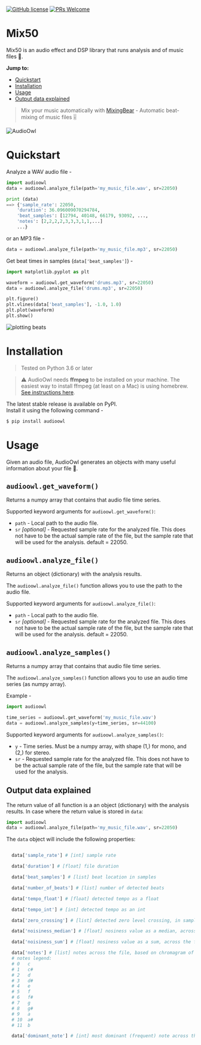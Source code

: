 
[![GitHub license](https://img.shields.io/github/license/Naereen/StrapDown.js.svg)](https://github.com/Naereen/StrapDown.js/blob/master/LICENSE)
[![PRs Welcome](https://img.shields.io/badge/PRs-welcome-brightgreen.svg?style=flat-square)](http://makeapullrequest.com)

# Mix50
Mix50 is an audio effect and DSP library that runs analysis and of music files 🎸.

**Jump to:**
- [Quickstart](https://github.com/dodiku/AudioOwl#quickstart)
- [Installation](https://github.com/dodiku/AudioOwl#installation)
- [Usage](https://github.com/dodiku/AudioOwl#usage)
- [Output data explained](https://github.com/dodiku/AudioOwl#output-data-explained)

> Mix your music automatically with [MixingBear](https://github.com/dodiku/MixingBear) - Automatic beat-mixing of music files 🎚

![AudioOwl](https://raw.githubusercontent.com/dodiku/AudioOwl/master/Images/AudioOwl.png)

# Quickstart
Analyze a WAV audio file -
```python
import audioowl
data = audioowl.analyze_file(path='my_music_file.wav', sr=22050)

print (data)
==> {'sample_rate': 22050,
    'duration': 36.096009070294784,
    'beat_samples': [12794, 40148, 66179, 93092, ...,
    'notes': [2,2,2,2,3,3,3,1,1,...]
    ...}
```

or an MP3 file -
```python
data = audioowl.analyze_file(path='my_music_file.mp3', sr=22050)
```

Get beat times in samples (``data['beat_samples']``) -
```python
import matplotlib.pyplot as plt

waveform = audioowl.get_waveform('drums.mp3', sr=22050)
data = audioowl.analyze_file('drums.mp3', sr=22050)

plt.figure()
plt.vlines(data['beat_samples'], -1.0, 1.0)
plt.plot(waveform)
plt.show()
```
![plotting beats](https://raw.githubusercontent.com/dodiku/AudioOwl/master/Images/plot_drums_beats.png)

# Installation
> Tested on Python 3.6 or later


> ⚠️ AudioOwl needs **ffmpeg** to be installed on your machine.
> The easiest way to install ffmpeg (at least on a Mac) is using homebrew. [See instructions here](https://gist.github.com/clayton/6196167).

The latest stable release is available on PyPI.  
Install it using the following command -

```bash
$ pip install audioowl
```

# Usage
Given an audio file, AudioOwl generates an objects with many useful information about your file 💪.

## ``audioowl.get_waveform()``
Returns a numpy array that contains that audio file time series.  

Supported keyword arguments for ``audioowl.get_waveform()``:
- ``path`` - Local path to the audio file.
- ``sr`` *[optional]* - Requested sample rate for the analyzed file. This does not have to be the actual sample rate of the file, but the sample rate that will be used for the analysis. default = 22050.

## ``audioowl.analyze_file()``
Returns an object (dictionary) with the analysis results.  

The ``audioowl.analyze_file()`` function allows you to use the path to the audio file.


Supported keyword arguments for ``audioowl.analyze_file()``:
- ``path`` - Local path to the audio file.
- ``sr`` *[optional]* - Requested sample rate for the analyzed file. This does not have to be the actual sample rate of the file, but the sample rate that will be used for the analysis. default = 22050.

## ``audioowl.analyze_samples()``
Returns a numpy array that contains that audio file time series.  

The ``audioowl.analyze_samples()`` function allows you to use an audio time series (as numpy array).

Example -

```python
import audioowl

time_series = audioowl.get_waveform('my_music_file.wav')
data = audioowl.analyze_samples(y=time_series, sr=44100)
```
Supported keyword arguments for ``audioowl.analyze_samples()``:
- ``y`` - Time series. Must be a numpy array, with shape (1,) for mono, and (2,) for stereo.
- ``sr`` - Requested sample rate for the analyzed file. This does not have to be the actual sample rate of the file, but the sample rate that will be used for the analysis.

## Output data explained
The return value of all function is a an object (dictionary) with the analysis results.
In case where the return value is stored in ``data``:
```python
import audioowl
data = audioowl.analyze_file(path='my_music_file.wav', sr=22050)
```
The ``data`` object will include the following properties:

```python

  data['sample_rate'] # [int] sample rate

  data['duration'] # [float] file duration

  data['beat_samples'] # [list] beat location in samples

  data['number_of_beats'] # [list] number of detected beats

  data['tempo_float'] # [float] detected tempo as a float

  data['tempo_int'] # [int] detected tempo as an int

  data['zero_crossing'] # [list] detected zero level crossing, in samples detected

  data['noisiness_median'] # [float] nosiness value as a median, across the file

  data['noisiness_sum'] # [float] nosiness value as a sum, across the file

  data['notes'] # [list] notes across the file, based on chromagram of hop_length=512 samples.
  # notes legend:
  # 0   c
  # 1   c#
  # 2   d
  # 3   d#
  # 4   e
  # 5   f
  # 6   f#
  # 7   g
  # 8   g#
  # 9   a
  # 10  a#
  # 11  b

  data['dominant_note'] # [int] most dominant (frequent) note across the file

```

